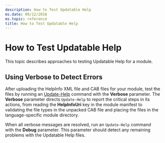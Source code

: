 ```yaml
---
description: How to Test Updatable Help
ms.date: 09/12/2016
ms.topic: reference
title: How to Test Updatable Help
---
```

# How to Test Updatable Help

This topic describes approaches to testing Updatable Help for a module.

## Using Verbose to Detect Errors

After uploading the HelpInfo XML file and CAB files for your module, test the files by running an
[Update-Help](/powershell/module/Microsoft.PowerShell.Core/Update-Help) command with the **Verbose**
parameter. The **Verbose** parameter directs `Update-Help` to report the critical steps in its
actions, from reading the **HelpInfoUri** key in the module manifest to validating the file types in
the unpacked CAB file and placing the files in the language-specific module directory.

When all verbose messages are resolved, run an `Update-Help` command with the **Debug** parameter.
This parameter should detect any remaining problems with the Updatable Help files.
